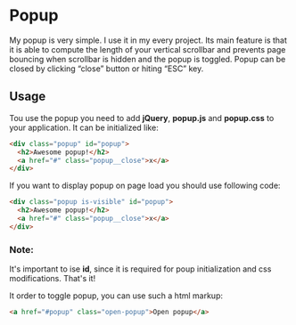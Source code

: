 # Popup
My popup is very simple. I use it in my every project. Its main feature is that it is able to compute the length of your vertical scrollbar and prevents page bouncing when scrollbar is hidden and the popup is toggled. Popup can be closed by clicking “close” button or hiting “ESC” key.

## Usage

Tou use the popup you need to add **jQuery**, **popup.js** and **popup.css** to your application. It can be initialized like:
```html
<div class="popup" id="popup">
  <h2>Awesome popup!</h2>
  <a href="#" class="popup__close">x</a>  
</div>
```
If you want to display popup on page load you should use following code:
```html
<div class="popup is-visible" id="popup">
  <h2>Awesome popup!</h2>
  <a href="#" class="popup__close">x</a>  
</div>
```
### Note:
It's important to ise **id**, since it is required for poup initialization and css modifications. That's it!

It order to toggle popup, you can use such a html markup:
```html
<a href="#popup" class="open-popup">Open popup</a>
```

